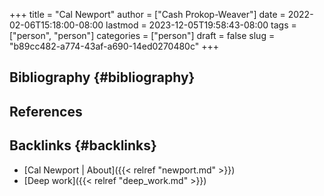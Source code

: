 +++
title = "Cal Newport"
author = ["Cash Prokop-Weaver"]
date = 2022-02-06T15:18:00-08:00
lastmod = 2023-12-05T19:58:43-08:00
tags = ["person", "person"]
categories = ["person"]
draft = false
slug = "b89cc482-a774-43af-a690-14ed0270480c"
+++

## Bibliography {#bibliography}

## References

<style>.csl-entry{text-indent: -1.5em; margin-left: 1.5em;}</style><div class="csl-bib-body">
</div>


## Backlinks {#backlinks}

-   [Cal Newport | About]({{< relref "newport.md" >}})
-   [Deep work]({{< relref "deep_work.md" >}})
